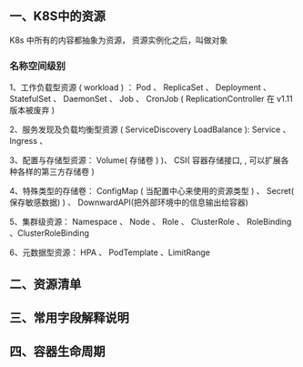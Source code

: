 ## 一、K8S中的资源

K8s  中所有的内容都抽象为资源， 资源实例化之后，叫做对象

### 名称空间级别

1、工作负载型资源 ( workload ) ： Pod 、 ReplicaSet 、 Deployment 、 StatefulSet 、 DaemonSet 、 Job 、
CronJob  (  ReplicationController 在 v1.11  版本被废弃 ) 

2、服务发现及负载均衡型资源 (  ServiceDiscovery LoadBalance  ): Service 、 Ingress 、

3、配置与存储型资源： Volume(  存储卷 ) )、 CSI(  容器存储接口, , 可以扩展各种各样的第三方存储卷 ) 

4、特殊类型的存储卷： ConfigMap (  当配置中心来使用的资源类型 )  、 Secret( 保存敏感数据) ) 、
DownwardAPI(把外部环境中的信息输出给容器) 

5、集群级资源： Namespace 、 Node 、 Role 、 ClusterRole 、 RoleBinding 、ClusterRoleBinding

6、元数据型资源： HPA 、 PodTemplate 、LimitRange

## 二、资源清单

## 三、常用字段解释说明

## 四、容器生命周期

## 
